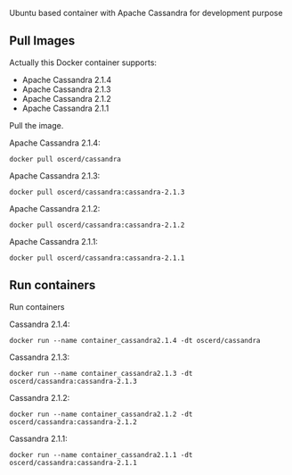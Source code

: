 Ubuntu based container with Apache Cassandra for development purpose

## Pull Images

Actually this Docker container supports:

- Apache Cassandra 2.1.4
- Apache Cassandra 2.1.3
- Apache Cassandra 2.1.2
- Apache Cassandra 2.1.1

Pull the image.

Apache Cassandra 2.1.4:

```
docker pull oscerd/cassandra
```

Apache Cassandra 2.1.3:

```
docker pull oscerd/cassandra:cassandra-2.1.3
```

Apache Cassandra 2.1.2:

```
docker pull oscerd/cassandra:cassandra-2.1.2
```

Apache Cassandra 2.1.1:

```
docker pull oscerd/cassandra:cassandra-2.1.1
```

## Run containers

Run containers

Cassandra 2.1.4:

```
docker run --name container_cassandra2.1.4 -dt oscerd/cassandra
```

Cassandra 2.1.3:

```
docker run --name container_cassandra2.1.3 -dt oscerd/cassandra:cassandra-2.1.3
```

Cassandra 2.1.2:

```
docker run --name container_cassandra2.1.2 -dt oscerd/cassandra:cassandra-2.1.2
```

Cassandra 2.1.1:

```
docker run --name container_cassandra2.1.1 -dt oscerd/cassandra:cassandra-2.1.1
```
